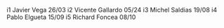i1 Javier Vega 26/03 
i2 Vicente Gallardo 05/24
i3 Michel Saldias 19/08
i4 Pablo Elgueta 15/09
i5 Richard Foncea 08/10



